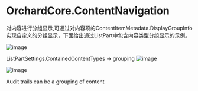 # OrchardCore.ContentNavigation
对内容进行分组显示,可通过对内容项的ContentItemMetadata.DisplayGroupInfo实现自定义的分组显示，下面给出通过ListPart中包含内容类型分组显示的示例。


![image](https://user-images.githubusercontent.com/16968103/136872775-b00704ae-828c-49c4-888a-b51620f55b0e.png)

ListPartSettings.ContainedContentTypes -> grouping
![image](https://user-images.githubusercontent.com/16968103/136872804-8f5a8546-62b0-446b-bba3-498b864be025.png)

![image](https://user-images.githubusercontent.com/16968103/136872815-b23ff2a1-5df1-49de-b65d-39a28633012a.png)

Audit trails can be a grouping of content
